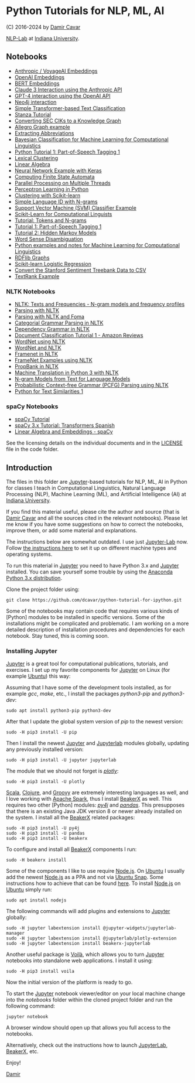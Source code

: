 # Python Tutorials for NLP, ML, AI

(C) 2016-2024 by [Damir Cavar]

[NLP-Lab](https://nlp-lab.org/) at [Indiana University].


## Notebooks

- [Anthropic / VoyageAI Embeddings](notebooks/anthropic_vectors.ipynb)
- [OpenAI Embeddings](notebooks/openai_vectors.ipynb)
- [BERT Embeddings](notebooks/BERT_vectors.ipynb)
- [Claude 3 Interaction using the Anthropic API](notebooks/claude3_test.ipynb)
- [GPT-4 interaction using the OpenAI API](notebooks/gpt4_test.ipynb)
- [Neo4j interaction](notebooks/neo4j_query.ipynb)
- [Simple Transformer-based Text Classification](notebooks/Transformers_example_simple_text_classification.ipynb)
- [Stanza Tutorial](notebooks/Stanza_tutorial.ipynb)
- [Converting SEC CIKs to a Knowledge Graph](notebooks/CIK_to_Graph.ipynb)
- [Allegro Graph example](https://github.com/dcavar/python-tutorial-notebooks/blob/master/notebooks/AllegroGraph_example.ipynb)
- [Extracting Abbreviations](https://github.com/dcavar/python-tutorial-notebooks/blob/master/notebooks/Abbreviations_extraction.ipynb)
- [Bayesian Classification for Machine Learning for Computational Linguistics](https://github.com/dcavar/python-tutorial-notebooks/blob/master/notebooks/Bayesian%20Classifier.ipynb)
- [Python Tutorial 1: Part-of-Speech Tagging 1](notebooks/Python%20Tutorial%20PoS%20Tagging.ipynb)
- [Lexical Clustering](https://github.com/dcavar/python-tutorial-notebooks/blob/master/notebooks/Lexical%20Clustering.ipynb)
- [Linear Algebra](https://github.com/dcavar/python-tutorial-notebooks/blob/master/notebooks/Linear%20Algebra.ipynb)
- [Neural Network Example with Keras](https://github.com/dcavar/python-tutorial-notebooks/blob/master/notebooks/Neural%20Network%20Example%20with%20Keras.ipynb)
- [Computing Finite State Automata](https://github.com/dcavar/python-tutorial-notebooks/blob/master/notebooks/Non-Deterministic%20Automaton%20Computing.ipynb)
- [Parallel Processing on Multiple Threads](https://github.com/dcavar/python-tutorial-notebooks/blob/master/notebooks/Parallelization_Example.ipynb)
- [Perceptron Learning in Python](https://github.com/dcavar/python-tutorial-notebooks/blob/master/notebooks/Perceptron%20Learning%20in%20Python.ipynb)
- [Clustering with Scikit-learn](https://github.com/dcavar/python-tutorial-notebooks/blob/master/notebooks/Python%20Clustering%20with%20Scikit-learn.ipynb)
- [Simple Language ID with N-grams](https://github.com/dcavar/python-tutorial-notebooks/blob/master/notebooks/Python%20Language%20ID.ipynb)
- [Support Vector Machine (SVM) Classifier Example](https://github.com/dcavar/python-tutorial-notebooks/blob/master/notebooks/Python%20SVM%20Classifier%20Example.ipynb)
- [Scikit-Learn for Computational Linguists](https://github.com/dcavar/python-tutorial-notebooks/blob/master/notebooks/Python%20Scikit-Learn%20for%20Computational%20Linguists.ipynb)
- [Tutorial: Tokens and N-grams](https://github.com/dcavar/python-tutorial-notebooks/blob/master/notebooks/Python%20Tokens%20and%20N-grams.ipynb)
- [Tutorial 1: Part-of-Speech Tagging 1](https://github.com/dcavar/python-tutorial-notebooks/blob/master/notebooks/Python%20Tutorial%20PoS%20Tagging.ipynb)
- [Tutorial 2: Hidden Markov Models](https://github.com/dcavar/python-tutorial-notebooks/blob/master/notebooks/Python%20Tutorial%20HMM.ipynb)
- [Word Sense Disambiguation](https://github.com/dcavar/python-tutorial-notebooks/blob/master/notebooks/Python%20Word%20Sense%20Disambiguation.ipynb)
- [Python examples and notes for Machine Learning for Computational Linguistics](https://github.com/dcavar/python-tutorial-notebooks/blob/master/notebooks/Python%20examples%20and%20notes%20for%20Machine%20Learning%20for%20Computational%20Linguistics.ipynb)
- [RDFlib Graphs](https://github.com/dcavar/python-tutorial-notebooks/blob/master/notebooks/RDFlib_example.ipynb)
- [Scikit-learn Logistic Regression](https://github.com/dcavar/python-tutorial-notebooks/blob/master/notebooks/Scikitlearn_logistic_regression.ipynb)
- [Convert the Stanford Sentiment Treebank Data to CSV](https://github.com/dcavar/python-tutorial-notebooks/blob/master/notebooks/Stanford_Sentiment_Treebank_Converter.ipynb)
- [TextRank Example](https://github.com/dcavar/python-tutorial-notebooks/blob/master/notebooks/textrank_example.ipynb)


### NLTK Notebooks

- [NLTK: Texts and Frequencies - N-gram models and frequency profiles](https://github.com/dcavar/python-tutorial-notebooks/blob/master/notebooks/Python%20NLTK%20-%20Texts%20and%20Frequencies.ipynb)
- [Parsing with NLTK](https://github.com/dcavar/python-tutorial-notebooks/blob/master/notebooks/Python%20Parsing%20with%20NLTK.ipynb)
- [Parsing with NLTK and Foma](https://github.com/dcavar/python-tutorial-notebooks/blob/master/notebooks/Python%20Parsing%20with%20NLTK%20and%20Foma.ipynb)
- [Categorial Grammar Parsing in NLTK](https://github.com/dcavar/python-tutorial-notebooks/blob/master/notebooks/Combinatory%20Categorial%20Grammar%20Parsing%20with%20NLTK.ipynb)
- [Dependency Grammar in NLTK](https://github.com/dcavar/python-tutorial-notebooks/blob/master/notebooks/Dependency%20Grammar%20in%20NLTK.ipynb)
- [Document Classification Tutorial 1 - Amazon Reviews](https://github.com/dcavar/python-tutorial-notebooks/blob/master/notebooks/Document%20Classification%20Tutorial.ipynb)
- [WordNet using NLTK](https://github.com/dcavar/python-tutorial-notebooks/blob/master/notebooks/Python%20WordNet%20using%20NLTK.ipynb)
- [WordNet and NLTK](https://github.com/dcavar/python-tutorial-notebooks/blob/master/notebooks/WordNet%20and%20NLTK.ipynb)
- [Framenet in NLTK](https://github.com/dcavar/python-tutorial-notebooks/blob/master/notebooks/NLTK_Framenet.ipynb)
- [FrameNet Examples using NLTK](https://github.com/dcavar/python-tutorial-notebooks/blob/master/notebooks/FrameNet%20Examples%20using%20NLTK.ipynb)
- [PropBank in NLTK](https://github.com/dcavar/python-tutorial-notebooks/blob/master/notebooks/NLTK_Propbank.ipynb)
- [Machine Translation in Python 3 with NLTK](https://github.com/dcavar/python-tutorial-notebooks/blob/master/notebooks/Machine%20Translation%20in%20Python%203%20with%20NLTK.ipynb)
- [N-gram Models from Text for Language Models](https://github.com/dcavar/python-tutorial-notebooks/blob/master/notebooks/N-gram%20Models%20for%20Language%20Models.ipynb)
- [Probabilistic Context-free Grammar (PCFG) Parsing using NLTK](https://github.com/dcavar/python-tutorial-notebooks/blob/master/notebooks/PCFG%20Parsing%20with%20NLTK.ipynb)
- [Python for Text Similarities 1](https://github.com/dcavar/python-tutorial-notebooks/blob/master/notebooks/Python%20for%20Text%20Similarities.ipynb)



### spaCy Notebooks

- [spaCy Tutorial](https://github.com/dcavar/python-tutorial-notebooks/blob/master/notebooks/spaCy%20Tutorial.ipynb)
- [spaCy 3.x Tutorial: Transformers Spanish](https://github.com/dcavar/python-tutorial-notebooks/blob/master/notebooks/spaCy%203.x%20Tutorial%20Transformers%20Spanish.ipynb)
- [Linear Algebra and Embeddings - spaCy](https://github.com/dcavar/python-tutorial-notebooks/blob/master/notebooks/Embeddings_and_Vectors.ipynb)


See the licensing details on the individual documents and in the [LICENSE] file in the code folder.


## Introduction

The files in this folder are [Jupyter]-based tutorials for NLP, ML, AI in Python for classes I teach in Computational Linguistics, Natural Language Processing (NLP), Machine Learning (ML), and Artificial Intelligence (AI) at [Indiana University].

If you find this material useful, please cite the author and source (that is [Damir Cavar] and all the sources cited in the relevant notebooks). Please let me know if you have some suggestions on how to correct the notebooks, improve them, or add some material and explanations.

The instructions below are somewhat outdated. I use just [Jupyter-Lab](https://jupyter.org/) now. Follow [the instructions here](https://jupyter.org/install) to set it up on different machine types and operating systems.



To run this material in [Jupyter] you need to have Python 3.x and [Jupyter] installed. You can save yourself some trouble by using the [Anaconda Python 3.x distribution].

Clone the project folder using:

	git clone https://github.com/dcavar/python-tutorial-for-ipython.git

Some of the notebooks may contain code that requires various kinds of [Python] modules to be installed in specific versions. Some of the installations might be complicated and problematic. I am working on a more detailed description of installation procedures and dependencies for each notebook. Stay tuned, this is coming soon.


### Installing Jupyter

[Jupyter] is a great tool for computational publications, tutorials, and exercises. I set up my favorite components for [Jupyter] on Linux (for example [Ubuntu]) this way:

Assuming that I have some of the development tools installed, as for example *gcc*, *make*, etc., I install the packages *python3-pip* and *python3-dev*:

	sudo apt install python3-pip python3-dev

After that I update the global system version of *pip* to the newest version:

	sudo -H pip3 install -U pip

Then I install the newest [Jupyter] and [Jupyterlab] modules globally, updating any previously installed version:

	sudo -H pip3 install -U jupyter jupyterlab

The module that we should not forget is [*plotly*](https://plot.ly/python/):

	sudo -H pip3 install -U plotly

[Scala], [Clojure], and [Groovy] are extremely interesting languages as well, and I love working with [Apache Spark], thus I install [BeakerX] as well. This requires two other [Python] modules: [*py4j*](https://www.py4j.org/) and [*pandas*](https://pandas.pydata.org/). This presupposes that there is an existing Java JDK version 8 or newer already installed on the system. I install all the [BeakerX] related packages:

	sudo -H pip3 install -U py4j
	sudo -H pip3 install -U pandas
	sudo -H pip3 install -U beakerx

To configure and install all [BeakerX] components I run:

	sudo -H beakerx install

Some of the components I like to use require [Node.js]. On [Ubuntu] I usually add the newest [Node.js] as a PPA and not via [Ubuntu Snap]. Some instructions how to achieve that can be found [here](https://tecadmin.net/install-latest-nodejs-npm-on-ubuntu/). To install [Node.js] on [Ubuntu] simply run:

	sudo apt install nodejs

The following commands will add plugins and extensions to [Jupyter] globally:

	sudo -H jupyter labextension install @jupyter-widgets/jupyterlab-manager
	sudo -H jupyter labextension install @jupyterlab/plotly-extension
	sudo -H jupyter labextension install beakerx-jupyterlab

Another useful package is [Voilà], which allows you to turn [Jupyter] notebooks into standalone web applications. I install it using:

	sudo -H pip3 install voila

Now the initial version of the platform is ready to go.

To start the [Jupyter] notebook viewer/editor on your local machine change into the *notebooks* folder within the cloned project folder and run the following command:

	jupyter notebook

A browser window should open up that allows you full access to the notebooks.

Alternatively, check out the instructions how to launch [JupyterLab], [BeakerX], etc.


Enjoy!

[Damir]



[Jupyter]: http://jupyter.org/ "Jupyter"
[JupyterLab]: https://jupyter.org/install "Jupyter"
[Damir Cavar]: http://damir.cavar.me/ "Damir Cavar"
[Damir]: http://damir.cavar.me/ "Damir Cavar"
[LICENSE]: https://github.com/dcavar/python-tutorial-for-ipython/blob/master/LICENSE "License"
[Computational Linguistics Program]: http://cl.indiana.edu/programs.html "IU Computational Linguistics"
[Department of Linguistics]: http://www.indiana.edu/~lingdept/ "IU Department of Linguistics"
[Indiana University]: https://www.indiana.edu/ "Indiana University"
[Anaconda Python 3.x distribution]: https://www.continuum.io/downloads "Anaconda Python"
[BeakerX]: http://beakerx.com/ "BeakerX"
[Scala]: https://www.scala-lang.org/ "The Scala Programming Language"
[Clojure]: https://clojure.org/ "Clojure"
[Groovy]: https://groovy-lang.org/ "Apache Groovy"
[Apache Spark]: https://spark.apache.org/ "Apache Spark"
[Node.js]: https://nodejs.org/en/ "Node.js"
[Ubuntu]: https://ubuntu.com/ "Ubuntu"
[Voilà]: https://voila.readthedocs.io/en/stable/install.html "Voilà"
[Ubuntu Snap]: https://ubuntu.com/tutorials/basic-snap-usage#1-introduction "Ubuntu Snap"
